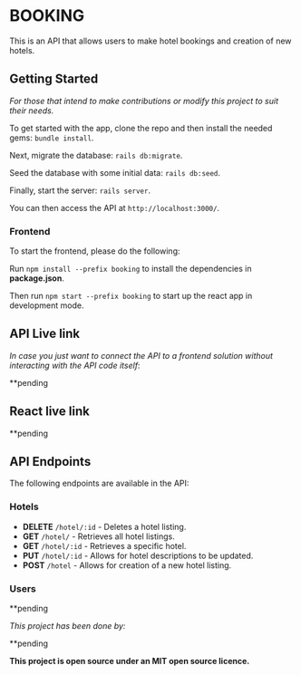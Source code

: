 # BOOKING

This is an API that allows users to make hotel bookings and creation of new hotels.

## Getting Started

_For those that intend to make contributions or modify this project to suit their needs._

To get started with the app, clone the repo and then install the needed gems: `bundle install`.

Next, migrate the database: `rails db:migrate`.

Seed the database with some initial data: `rails db:seed`.

Finally, start the server: `rails server`.

You can then access the API at `http://localhost:3000/`.

### Frontend

To start the frontend, please do the following:

Run `npm install --prefix booking` to install the dependencies in **package.json**.

Then run `npm start --prefix booking` to start up the react app in development mode.

## API Live link

_In case you just want to connect the API to a frontend solution without interacting with the API code itself_:

**pending

## React live link

**pending

## API Endpoints

The following endpoints are available in the API:

### Hotels

- **DELETE** `/hotel/:id` - Deletes a hotel listing.
- **GET** `/hotel/` - Retrieves all hotel listings.
- **GET** `/hotel/:id` - Retrieves a specific hotel.
- **PUT** `/hotel/:id` - Allows for hotel descriptions to be updated.
- **POST** `/hotel` - Allows for creation of a new hotel listing.

### Users

**pending


_This project has been done by:_

**pending

**This project is open source under an MIT open source licence.**